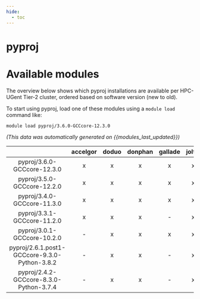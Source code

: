 ```yaml
---
hide:
  - toc
---
```


pyproj
======

# Available modules


The overview below shows which pyproj installations are available per HPC-UGent Tier-2 cluster, ordered based on software version (new to old).

To start using pyproj, load one of these modules using a `module load` command like:

```shell
module load pyproj/3.6.0-GCCcore-12.3.0
```

*(This data was automatically generated on {{modules_last_updated}})*  

| |accelgor|doduo|donphan|gallade|joltik|shinx|skitty|
| :---: | :---: | :---: | :---: | :---: | :---: | :---: | :---: |
|pyproj/3.6.0-GCCcore-12.3.0|x|x|x|x|x|x|x|
|pyproj/3.5.0-GCCcore-12.2.0|x|x|x|x|x|-|-|
|pyproj/3.4.0-GCCcore-11.3.0|x|x|x|x|x|-|-|
|pyproj/3.3.1-GCCcore-11.2.0|x|x|x|-|x|-|-|
|pyproj/3.0.1-GCCcore-10.2.0|-|x|x|x|x|-|-|
|pyproj/2.6.1.post1-GCCcore-9.3.0-Python-3.8.2|-|x|x|-|x|-|-|
|pyproj/2.4.2-GCCcore-8.3.0-Python-3.7.4|-|x|x|-|x|-|-|
